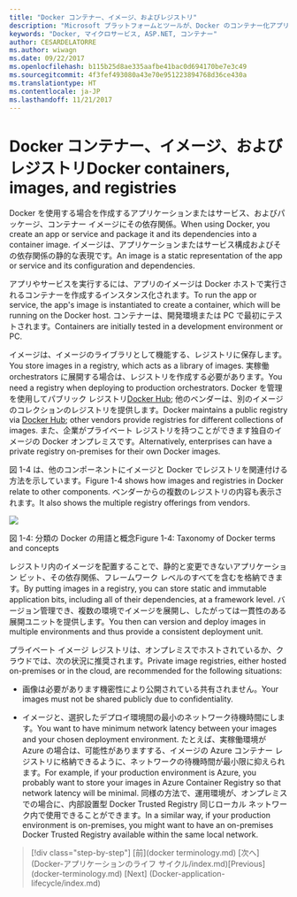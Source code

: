 ```yaml
---
title: "Docker コンテナー、イメージ、およびレジストリ"
description: "Microsoft プラットフォームとツールが、Docker のコンテナー化アプリケーションのライフ サイクル"
keywords: "Docker, マイクロサービス, ASP.NET, コンテナー"
author: CESARDELATORRE
ms.author: wiwagn
ms.date: 09/22/2017
ms.openlocfilehash: b115b25d8ae335aafbe41bac0d694170be7e3c49
ms.sourcegitcommit: 4f3fef493080a43e70e951223894768d36ce430a
ms.translationtype: HT
ms.contentlocale: ja-JP
ms.lasthandoff: 11/21/2017
---
```

# <a name="docker-containers-images-and-registries"></a><span data-ttu-id="59fe3-104">Docker コンテナー、イメージ、およびレジストリ</span><span class="sxs-lookup"><span data-stu-id="59fe3-104">Docker containers, images, and registries</span></span>

<span data-ttu-id="59fe3-105">Docker を使用する場合を作成するアプリケーションまたはサービス、およびパッケージ、コンテナー イメージにその依存関係。</span><span class="sxs-lookup"><span data-stu-id="59fe3-105">When using Docker, you create an app or service and package it and its dependencies into a container image.</span></span> <span data-ttu-id="59fe3-106">イメージは、アプリケーションまたはサービス構成およびその依存関係の静的な表現です。</span><span class="sxs-lookup"><span data-stu-id="59fe3-106">An image is a static representation of the app or service and its configuration and dependencies.</span></span>

<span data-ttu-id="59fe3-107">アプリやサービスを実行するには、アプリのイメージは Docker ホストで実行されるコンテナーを作成するインスタンス化されます。</span><span class="sxs-lookup"><span data-stu-id="59fe3-107">To run the app or service, the app's image is instantiated to create a container, which will be running on the Docker host.</span></span> <span data-ttu-id="59fe3-108">コンテナーは、開発環境または PC で最初にテストされます。</span><span class="sxs-lookup"><span data-stu-id="59fe3-108">Containers are initially tested in a development environment or PC.</span></span>

<span data-ttu-id="59fe3-109">イメージは、イメージのライブラリとして機能する、レジストリに保存します。</span><span class="sxs-lookup"><span data-stu-id="59fe3-109">You store images in a registry, which acts as a library of images.</span></span> <span data-ttu-id="59fe3-110">実稼働 orchestrators に展開する場合は、レジストリを作成する必要があります。</span><span class="sxs-lookup"><span data-stu-id="59fe3-110">You need a registry when deploying to production orchestrators.</span></span> <span data-ttu-id="59fe3-111">Docker を管理を使用してパブリック レジストリ[Docker Hub](https://hub.docker.com/); 他のベンダーは、別のイメージのコレクションのレジストリを提供します。</span><span class="sxs-lookup"><span data-stu-id="59fe3-111">Docker maintains a public registry via [Docker Hub](https://hub.docker.com/); other vendors provide registries for different collections of images.</span></span> <span data-ttu-id="59fe3-112">また、企業がプライベート レジストリを持つことができます独自のイメージの Docker オンプレミスです。</span><span class="sxs-lookup"><span data-stu-id="59fe3-112">Alternatively, enterprises can have a private registry on-premises for their own Docker images.</span></span>

<span data-ttu-id="59fe3-113">図 1-4 は、他のコンポーネントにイメージと Docker でレジストリを関連付ける方法を示しています。</span><span class="sxs-lookup"><span data-stu-id="59fe3-113">Figure 1-4 shows how images and registries in Docker relate to other components.</span></span> <span data-ttu-id="59fe3-114">ベンダーからの複数のレジストリの内容も表示されます。</span><span class="sxs-lookup"><span data-stu-id="59fe3-114">It also shows the multiple registry offerings from vendors.</span></span>

![](./media/image4.png)

<span data-ttu-id="59fe3-115">図 1-4: 分類の Docker の用語と概念</span><span class="sxs-lookup"><span data-stu-id="59fe3-115">Figure 1-4: Taxonomy of Docker terms and concepts</span></span>

<span data-ttu-id="59fe3-116">レジストリ内のイメージを配置することで、静的と変更できないアプリケーション ビット、その依存関係、フレームワーク レベルのすべてを含むを格納できます。</span><span class="sxs-lookup"><span data-stu-id="59fe3-116">By putting images in a registry, you can store static and immutable application bits, including all of their dependencies, at a framework level.</span></span> <span data-ttu-id="59fe3-117">バージョン管理でき、複数の環境でイメージを展開し、したがっては一貫性のある展開ユニットを提供します。</span><span class="sxs-lookup"><span data-stu-id="59fe3-117">You then can version and deploy images in multiple environments and thus provide a consistent deployment unit.</span></span>

<span data-ttu-id="59fe3-118">プライベート イメージ レジストリは、オンプレミスでホストされているか、クラウドでは、次の状況に推奨されます。</span><span class="sxs-lookup"><span data-stu-id="59fe3-118">Private image registries, either hosted on-premises or in the cloud, are recommended for the following situations:</span></span>

-   <span data-ttu-id="59fe3-119">画像は必要があります機密性により公開されている共有されません。</span><span class="sxs-lookup"><span data-stu-id="59fe3-119">Your images must not be shared publicly due to confidentiality.</span></span>

-   <span data-ttu-id="59fe3-120">イメージと、選択したデプロイ環境間の最小のネットワーク待機時間にします。</span><span class="sxs-lookup"><span data-stu-id="59fe3-120">You want to have minimum network latency between your images and your chosen deployment environment.</span></span> <span data-ttu-id="59fe3-121">たとえば、実稼働環境が Azure の場合は、可能性がありますする、イメージの Azure コンテナー レジストリに格納できるように、ネットワークの待機時間が最小限に抑えられます。</span><span class="sxs-lookup"><span data-stu-id="59fe3-121">For example, if your production environment is Azure, you probably want to store your images in Azure Container Registry so that network latency will be minimal.</span></span> <span data-ttu-id="59fe3-122">同様の方法で、運用環境が、オンプレミスでの場合に、内部設置型 Docker Trusted Registry 同じローカル ネットワーク内で使用できることができます。</span><span class="sxs-lookup"><span data-stu-id="59fe3-122">In a similar way, if your production environment is on-premises, you might want to have an on-premises Docker Trusted Registry available within the same local network.</span></span>

>[!div class="step-by-step"]
<span data-ttu-id="59fe3-123">[前](docker terminology.md) [次へ] (Docker-アプリケーションのライフ サイクル/index.md)</span><span class="sxs-lookup"><span data-stu-id="59fe3-123">[Previous] (docker-terminology.md) [Next] (Docker-application-lifecycle/index.md)</span></span>
